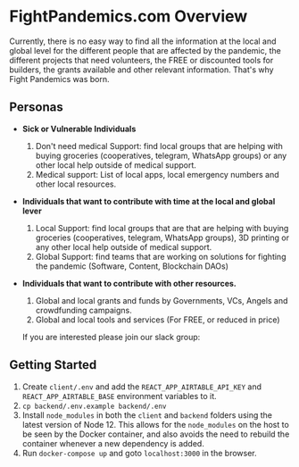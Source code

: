 #  FightPandemics.com Overview

Currently, there is no easy way to find all the information at the local and global level for the different people that are affected by the pandemic, the different projects that need volunteers, the FREE or discounted tools for builders, the grants available and other relevant information. That's why Fight Pandemics was born.

## **Personas**

- **Sick or Vulnerable Individuals**
    1. Don't need medical Support: find local groups that are helping with buying groceries (cooperatives, telegram, WhatsApp groups) or any other local help outside of medical support.
    2. Medical support: List of local apps, local emergency numbers and other local resources.
- **Individuals that want to contribute with time at the local and global lever**
    1. Local Support: find local groups that are that are helping with buying groceries (cooperatives, telegram, WhatsApp groups), 3D printing or any other local help outside of medical support.
    2. Global Support: find teams that are working on solutions for fighting the pandemic (Software, Content, Blockchain DAOs)
- **Individuals that want to contribute with other resources.**
    1. Global and local grants and funds by Governments, VCs, Angels and crowdfunding campaigns.
    2. Global and local tools and services (For FREE, or reduced in price)

    If you are interested please join our slack group:

## Getting Started
1. Create `client/.env` and add the `REACT_APP_AIRTABLE_API_KEY` and `REACT_APP_AIRTABLE_BASE` environment variables to it.
1. `cp backend/.env.example backend/.env`
1. Install `node_modules` in both the `client` and `backend` folders using the latest version of Node 12. This allows
for the `node_modules` on the host to be seen by the Docker container, and also avoids the need to rebuild the container whenever a new dependency is added.
1. Run `docker-compose up` and goto `localhost:3000` in the browser.
